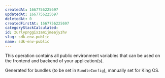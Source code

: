 ```yaml
---
createdAt: 1667756225697
updatedAt: 1667756225697
deletedAt: 0
createdFirstAt: 1667756225697
categoryStackCalculated: 
id: zurlypnggixzamijmeajyzhv
slug: sdk-env-public
name: sdk-env-public
---
```


This operation contains all public environment variables that can be used on the frontend and backend of your application(s).

Generated for bundles (to be set in `BundleConfig`), manually set for King OS.
